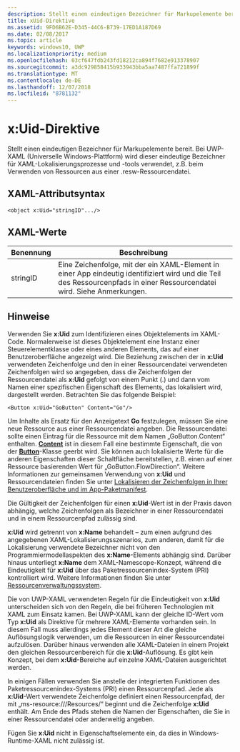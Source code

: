 ```yaml
---
description: Stellt einen eindeutigen Bezeichner für Markupelemente bereit. Bei UWP-XAML (Universelle Windows-Plattform) wird dieser eindeutige Bezeichner für XAML-Lokalisierungsprozesse und -tools verwendet, z.B. beim Verwenden von Ressourcen aus einer RESW-Ressourcendatei.
title: xUid-Direktive
ms.assetid: 9FD6B62E-D345-44C6-B739-17ED1A187D69
ms.date: 02/08/2017
ms.topic: article
keywords: windows10, UWP
ms.localizationpriority: medium
ms.openlocfilehash: 03cf647fdb243fd18212ca894f7682e913378907
ms.sourcegitcommit: a3dc929858415b933943bba5aa7487ffa721899f
ms.translationtype: MT
ms.contentlocale: de-DE
ms.lasthandoff: 12/07/2018
ms.locfileid: "8781132"
---
```

# <a name="xuid-directive"></a>x:Uid-Direktive


Stellt einen eindeutigen Bezeichner für Markupelemente bereit. Bei UWP-XAML (Universelle Windows-Plattform) wird dieser eindeutige Bezeichner für XAML-Lokalisierungsprozesse und -tools verwendet, z.B. beim Verwenden von Ressourcen aus einer .resw-Ressourcendatei.

## <a name="xaml-attribute-usage"></a>XAML-Attributsyntax

``` syntax
<object x:Uid="stringID".../>
```

## <a name="xaml-values"></a>XAML-Werte

| Benennung | Beschreibung |
|------|-------------|
| stringID | Eine Zeichenfolge, mit der ein XAML-Element in einer App eindeutig identifiziert wird und die Teil des Ressourcenpfads in einer Ressourcendatei wird. Siehe Anmerkungen.| 

## <a name="remarks"></a>Hinweise

Verwenden Sie **x:Uid** zum Identifizieren eines Objektelements im XAML-Code. Normalerweise ist dieses Objektelement eine Instanz einer Steuerelementklasse oder eines anderen Elements, das auf einer Benutzeroberfläche angezeigt wird. Die Beziehung zwischen der in **x:Uid** verwendeten Zeichenfolge und den in einer Ressourcendatei verwendeten Zeichenfolgen wird so angegeben, dass die Zeichenfolgen der Ressourcendatei als **x:Uid** gefolgt von einem Punkt (.) und dann vom Namen einer spezifischen Eigenschaft des Elements, das lokalisiert wird, dargestellt werden. Betrachten Sie das folgende Beispiel:

``` syntax
<Button x:Uid="GoButton" Content="Go"/>
```

Um Inhalte als Ersatz für den Anzeigetext **Go** festzulegen, müssen Sie eine neue Ressource aus einer Ressourcendatei angeben. Die Ressourcendatei sollte einen Eintrag für die Ressource mit dem Namen „GoButton.Content“ enthalten. [**Content**](/uwp/api/windows.ui.xaml.controls.contentcontrol.content) ist in diesem Fall eine bestimmte Eigenschaft, die von der [**Button**](/uwp/api/windows.ui.xaml.controls.button)-Klasse geerbt wird. Sie können auch lokalisierte Werte für die anderen Eigenschaften dieser Schaltfläche bereitstellen, z.B. einen auf einer Ressource basierenden Wert für „GoButton.FlowDirection“. Weitere Informationen zur gemeinsamen Verwendung von **x:Uid** und Ressourcendateien finden Sie unter [Lokalisieren der Zeichenfolgen in Ihrer Benutzeroberfläche und im App-Paketmanifest](../app-resources/localize-strings-ui-manifest.md).

Die Gültigkeit der Zeichenfolgen für einen **x:Uid**-Wert ist in der Praxis davon abhängig, welche Zeichenfolgen als Bezeichner in einer Ressourcendatei und in einem Ressourcenpfad zulässig sind.

**x:Uid** wird getrennt von **x:Name** behandelt – zum einen aufgrund des angegebenen XAML-Lokalisierungsszenarios, zum anderen, damit für die Lokalisierung verwendete Bezeichner nicht von den Programmiermodellaspekten des **x:Name**-Elements abhängig sind. Darüber hinaus unterliegt **x:Name** dem XAML-Namescope-Konzept, während die Eindeutigkeit für **x:Uid** über das Paketressourcenindex-System (PRI) kontrolliert wird. Weitere Informationen finden Sie unter [Ressourcenverwaltungssystem](../app-resources/resource-management-system.md).

Die von UWP-XAML verwendeten Regeln für die Eindeutigkeit von **x:Uid** unterscheiden sich von den Regeln, die bei früheren Technologien mit XAML zum Einsatz kamen. Bei UWP-XAML kann der gleiche ID-Wert vom Typ **x:Uid** als Direktive für mehrere XAML-Elemente vorhanden sein. In diesem Fall muss allerdings jedes Element dieser Art die gleiche Auflösungslogik verwenden, um die Ressourcen in einer Ressourcendatei aufzulösen. Darüber hinaus verwenden alle XAML-Dateien in einem Projekt den gleichen Ressourcenbereich für die **x:Uid**-Auflösung. Es gibt kein Konzept, bei dem **x:Uid**-Bereiche auf einzelne XAML-Dateien ausgerichtet werden.

In einigen Fällen verwenden Sie anstelle der integrierten Funktionen des Paketressourcenindex-Systems (PRI) einen Ressourcenpfad. Jede als **x:Uid**-Wert verwendete Zeichenfolge definiert einen Ressourcenpfad, der mit „ms-resource:///Resources/“ beginnt und die Zeichenfolge **x:Uid** enthält. Am Ende des Pfads stehen die Namen der Eigenschaften, die Sie in einer Ressourcendatei oder anderweitig angeben.

Fügen Sie **x:Uid** nicht in Eigenschaftselemente ein, da dies in Windows-Runtime-XAML nicht zulässig ist.

